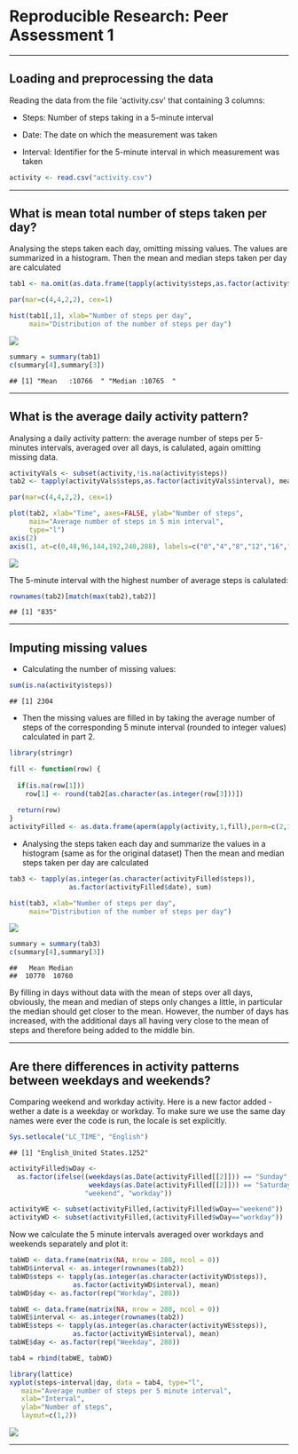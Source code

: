 # Reproducible Research: Peer Assessment 1


*******************


## Loading and preprocessing the data

Reading the data from the file 'activity.csv' that containing 3 columns:

+ Steps: Number of steps taking in a 5-minute interval

+ Date: The date on which the measurement was taken

+ Interval: Identifier for the 5-minute interval in which measurement was taken



```r
activity <- read.csv("activity.csv")
```

*******************

## What is mean total number of steps taken per day?
Analysing the steps taken each day, omitting missing values.
The values are summarized in a histogram. 
Then the mean and median steps taken per day are calculated

```r
tab1 <- na.omit(as.data.frame(tapply(activity$steps,as.factor(activity$date), sum)))

par(mar=c(4,4,2,2), cex=1)

hist(tab1[,1], xlab="Number of steps per day", 
     main="Distribution of the number of steps per day")
```

![](PA1_template_files/figure-html/unnamed-chunk-2-1.png) 

```r
summary = summary(tab1)
c(summary[4],summary[3])
```

```
## [1] "Mean   :10766  " "Median :10765  "
```

*******************

## What is the average daily activity pattern?
Analysing a daily activity pattern: the average number of steps per 5-minutes intervals, averaged over all days, is calulated, again omitting missing data. 

```r
activityVals <- subset(activity,!is.na(activity$steps))
tab2 <- tapply(activityVals$steps,as.factor(activityVals$interval), mean)

par(mar=c(4,4,2,2), cex=1)

plot(tab2, xlab="Time", axes=FALSE, ylab="Number of steps", 
     main="Average number of steps in 5 min interval", 
     type="l")
axis(2)
axis(1, at=c(0,48,96,144,192,240,288), labels=c("0","4","8","12","16","20","24")) 
```

![](PA1_template_files/figure-html/unnamed-chunk-3-1.png) 

The 5-minute interval with the highest number of average steps is calulated:


```r
rownames(tab2)[match(max(tab2),tab2)]
```

```
## [1] "835"
```

*******************

## Imputing missing values
+ Calculating the number of missing values:

```r
sum(is.na(activity$steps))
```

```
## [1] 2304
```
+ Then the missing values are filled in by taking the average number of steps of the corresponding 5 minute interval (rounded to integer values) calculated in part 2.

```r
library(stringr)

fill <- function(row) {
  
  if(is.na(row[1]))
    row[1] <- round(tab2[as.character(as.integer(row[3]))])
  
  return(row)
}
activityFilled <- as.data.frame(aperm(apply(activity,1,fill),perm=c(2,1)))
```
+ Analysing the steps taken each day and summarize the values in a histogram (same as for the original dataset)
Then the mean and median steps taken per day are calculated

```r
tab3 <- tapply(as.integer(as.character(activityFilled$steps)),
               as.factor(activityFilled$date), sum)

hist(tab3, xlab="Number of steps per day", 
     main="Distribution of the number of steps per day")
```

![](PA1_template_files/figure-html/unnamed-chunk-7-1.png) 

```r
summary = summary(tab3)
c(summary[4],summary[3])
```

```
##   Mean Median 
##  10770  10760
```
By filling in days without data with the mean of steps over all days, obviously, the mean and median of steps only changes a little, in particular the median should get closer to the mean.
However, the number of days has increased, with the additional days all having very close to the mean of steps and therefore being added to the middle bin. 


*******************

## Are there differences in activity patterns between weekdays and weekends?
Comparing weekend and workday activity.
Here is a new factor added - wether a date is a weekday or workday. 
To make sure we use the same day names were ever the code is run, the locale is set explicitly. 

```r
Sys.setlocale("LC_TIME", "English")
```

```
## [1] "English_United States.1252"
```

```r
activityFilled$wDay <- 
  as.factor(ifelse((weekdays(as.Date(activityFilled[[2]])) == "Sunday" | 
                    weekdays(as.Date(activityFilled[[2]])) == "Saturday"), 
                   "weekend", "workday"))

activityWE <- subset(activityFilled,(activityFilled$wDay=="weekend"))
activityWD <- subset(activityFilled,(activityFilled$wDay=="workday"))
```
Now we calculate the 5 minute intervals averaged over workdays and weekends separately and plot it:

```r
tabWD <- data.frame(matrix(NA, nrow = 288, ncol = 0))
tabWD$interval <- as.integer(rownames(tab2))
tabWD$steps <- tapply(as.integer(as.character(activityWD$steps)),
                as.factor(activityWD$interval), mean)
tabWD$day <- as.factor(rep("Workday", 288))

tabWE <- data.frame(matrix(NA, nrow = 288, ncol = 0))
tabWE$interval <- as.integer(rownames(tab2))
tabWE$steps <- tapply(as.integer(as.character(activityWE$steps)),
                as.factor(activityWE$interval), mean)
tabWE$day <- as.factor(rep("Weekday", 288))

tab4 = rbind(tabWE, tabWD)

library(lattice)
xyplot(steps~interval|day, data = tab4, type="l",
   main="Average number of steps per 5 minute interval",
   xlab="Interval",
   ylab="Number of steps",
   layout=c(1,2))
```

![](PA1_template_files/figure-html/unnamed-chunk-9-1.png) 


*******************
